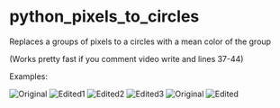 # python_pixels_to_circles
Replaces a groups of pixels to a circles with a mean color of the group

(Works pretty fast if you comment video write and lines 37-44)

Examples:

![Original](https://i.imgur.com/R4NtOvJ.png)   ![Edited1](https://i.imgur.com/Zkvhawj.png)
![Edited2](https://i.imgur.com/rZBfB9K.png)    ![Edited3](https://i.imgur.com/3psYcnH.png)
![Original](https://i.imgur.com/gUO7KR8.png)   ![Edited](https://i.imgur.com/SuKZjWs.png)   
